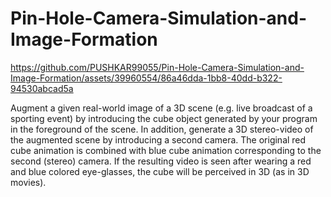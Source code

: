 # Pin-Hole-Camera-Simulation-and-Image-Formation

https://github.com/PUSHKAR99055/Pin-Hole-Camera-Simulation-and-Image-Formation/assets/39960554/86a46dda-1bb8-40dd-b322-94530abcad5a

Augment a given real-world image of a 3D scene (e.g. live broadcast of a sporting event) by introducing the cube object generated by your program in the foreground of the scene. In addition, generate a 3D stereo-video of the augmented scene by introducing a second camera. The original red cube animation is combined with blue cube animation corresponding to the second (stereo) camera. If the resulting video is seen after wearing a red and blue colored eye-glasses, the cube will be perceived in 3D (as in 3D movies).

